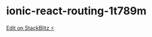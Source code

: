 # ionic-react-routing-1t789m

[Edit on StackBlitz ⚡️](https://stackblitz.com/edit/ionic-react-routing-1t789m)